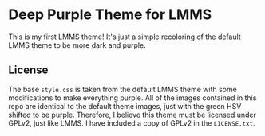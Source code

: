 # Deep Purple Theme for LMMS

This is my first LMMS theme! It's just a simple recoloring of the default LMMS theme to be more dark and purple.

## License

The base `style.css` is taken from the default LMMS theme with some modifications to make everything purple. All of the images contained in this repo are identical to the default theme images, just with the green HSV shifted to be purple. Therefore, I believe this theme must be licensed under GPLv2, just like LMMS. I have included a copy of GPLv2 in the `LICENSE.txt`.